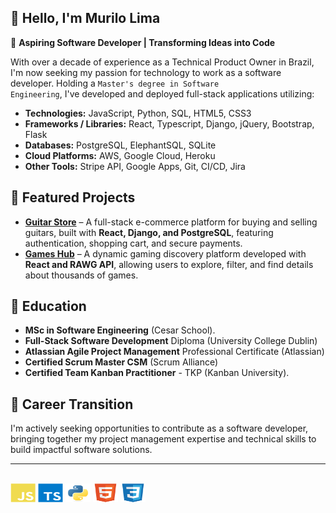 ## 👋 Hello, I'm Murilo Lima  

🚀 **Aspiring Software Developer | Transforming Ideas into Code**  

With over a decade of experience as a Technical Product Owner in Brazil, I'm now seeking my passion for technology to work as a software developer. Holding a <code>Master's degree in Software Engineering</code>, I've developed and deployed full-stack applications utilizing:  

- **Technologies:**	JavaScript, Python, SQL, HTML5, CSS3
- **Frameworks / Libraries:**	React, Typescript, Django, jQuery, Bootstrap, Flask
- **Databases:** PostgreSQL, ElephantSQL, SQLite
- **Cloud Platforms:** AWS, Google Cloud, Heroku
- **Other Tools:** Stripe API, Google Apps, Git, CI/CD, Jira

## 🌟 Featured Projects  

- **[Guitar Store](https://github.com/omurilolima/guitar-store)** – A full-stack e-commerce platform for buying and selling guitars, built with **React, Django, and PostgreSQL**, featuring authentication, shopping cart, and secure payments.  
- **[Games Hub](https://github.com/omurilolima/games-hub)** – A dynamic gaming discovery platform developed with **React and RAWG API**, allowing users to explore, filter, and find details about thousands of games.  

## 🏅 Education  

- **MSc in Software Engineering** (Cesar School).
- **Full-Stack Software Development** Diploma (University College Dublin)
- **Atlassian Agile Project Management** Professional Certificate (Atlassian)
- **Certified Scrum Master CSM** (Scrum Alliance) 
- **Certified Team Kanban Practitioner** - TKP (Kanban University).

## 🎯 Career Transition  

I'm actively seeking opportunities to contribute as a software developer, bringing together my project management expertise and technical skills to build impactful software solutions.  

---

<div style="display: inline_block"><br>
  <img align="center" alt="Javascript" height="30" width="40" src="https://raw.githubusercontent.com/devicons/devicon/master/icons/javascript/javascript-plain.svg">
  <img align="center" alt="Typescript" height="30" width="40" src="https://raw.githubusercontent.com/devicons/devicon/refs/heads/master/icons/typescript/typescript-original.svg">
  <img align="center" alt="Python" height="30" width="40" src="https://raw.githubusercontent.com/devicons/devicon/master/icons/python/python-original.svg">
  <img align="center" alt="HTML" height="30" width="40" src="https://raw.githubusercontent.com/devicons/devicon/master/icons/html5/html5-original.svg"> 
  <img align="center" alt="CSS" height="30" width="40" src="https://raw.githubusercontent.com/devicons/devicon/master/icons/css3/css3-original.svg">
 </div>
<br />
